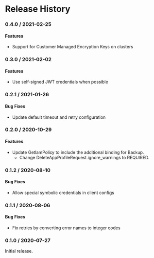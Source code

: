 # Release History

### 0.4.0 / 2021-02-25

#### Features

* Support for Customer Managed Encryption Keys on clusters

### 0.3.0 / 2021-02-02

#### Features

* Use self-signed JWT credentials when possible

### 0.2.1 / 2021-01-26

#### Bug Fixes

* Update default timeout and retry configuration

### 0.2.0 / 2020-10-29

#### Features

* Update GetIamPolicy to include the additional binding for Backup.
  * Change DeleteAppProfileRequest.ignore_warnings to REQUIRED.

### 0.1.2 / 2020-08-10

#### Bug Fixes

* Allow special symbolic credentials in client configs

### 0.1.1 / 2020-08-06

#### Bug Fixes

* Fix retries by converting error names to integer codes

### 0.1.0 / 2020-07-27

Initial release.
